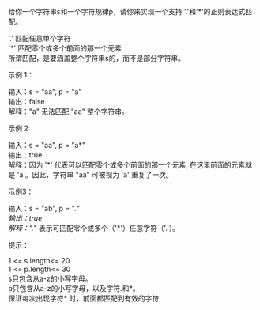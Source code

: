 给你一个字符串s和一个字符规律p，请你来实现一个支持 '.'和'*'的正则表达式匹配。

'.' 匹配任意单个字符  
'*' 匹配零个或多个前面的那一个元素  
所谓匹配，是要涵盖整个字符串s的，而不是部分字符串。  

示例 1：  

输入：s = "aa", p = "a"  
输出：false  
解释："a" 无法匹配 "aa" 整个字符串。  

示例 2:  

输入：s = "aa", p = "a*"  
输出：true  
解释：因为 '*' 代表可以匹配零个或多个前面的那一个元素, 在这里前面的元素就是 'a'。因此，字符串 "aa" 可被视为 'a' 重复了一次。  

示例3：  

输入：s = "ab", p = ".*"  
输出：true  
解释：".*" 表示可匹配零个或多个（'*'）任意字符（'.'）。  

提示：  

1 <= s.length<= 20  
1 <= p.length<= 30  
s只包含从a-z的小写字母。  
p只包含从a-z的小写字母，以及字符.和*。  
保证每次出现字符* 时，前面都匹配到有效的字符  

